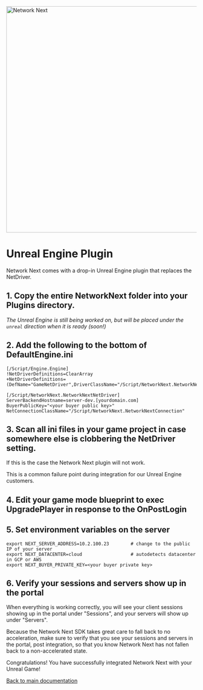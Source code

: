 <img src="https://static.wixstatic.com/media/799fd4_0512b6edaeea4017a35613b4c0e9fc0b~mv2.jpg/v1/fill/w_1200,h_140,al_c,q_80,usm_0.66_1.00_0.01/networknext_logo_colour_black_RGB_tightc.jpg" alt="Network Next" width="600"/>

<br>

# Unreal Engine Plugin

Network Next comes with a drop-in Unreal Engine plugin that replaces the NetDriver.

## 1. Copy the entire **NetworkNext** folder into your **Plugins** directory.

_The Unreal Engine is still being worked on, but will be placed under the `unreal` direction when it is ready (soon!)_

## 2. Add the following to the bottom of **DefaultEngine.ini**

```
[/Script/Engine.Engine]
!NetDriverDefinitions=ClearArray
+NetDriverDefinitions=  (DefName="GameNetDriver",DriverClassName="/Script/NetworkNext.NetworkNextNetDriver",DriverClassNameFallback="/Script/NetworkNext.NetworkNextNetDriver")

[/Script/NetworkNext.NetworkNextNetDriver]
ServerBackendHostname=server-dev.[yourdomain.com]
BuyerPublicKey="<your buyer public key>"
NetConnectionClassName="/Script/NetworkNext.NetworkNextConnection"
```

## 3. Scan all ini files in your game project in case somewhere else is clobbering the NetDriver setting. 

If this is the case the Network Next plugin will not work. 

This is a common failure point during integration for our Unreal Engine customers.

## 4. Edit your game mode blueprint to exec **UpgradePlayer** in response to the **OnPostLogin**

## 5. Set environment variables on the server

```
export NEXT_SERVER_ADDRESS=10.2.100.23        # change to the public IP of your server
export NEXT_DATACENTER=cloud                  # autodetects datacenter in GCP or AWS
export NEXT_BUYER_PRIVATE_KEY=<your buyer private key>
```

## 6. Verify your sessions and servers show up in the portal

When everything is working correctly, you will see your client sessions showing up in the portal under "Sessions", and your servers will show up under "Servers".

Because the Network Next SDK takes great care to fall back to no acceleration, make sure to verify that you see your sessions and servers in the portal, post integration, so that you know Network Next has not fallen back to a non-accelerated state.

Congratulations! You have successfully integrated Network Next with your Unreal Game!

[Back to main documentation](README.md)
